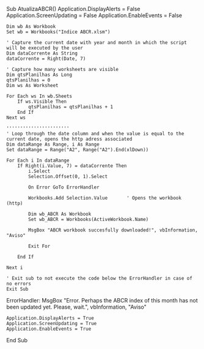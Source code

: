 
Sub AtualizaABCR()
    Application.DisplayAlerts = False
    Application.ScreenUpdating = False
    Application.EnableEvents = False
    
    
    Dim wb As Workbook
    Set wb = Workbooks("Indice ABCR.xlsm")

    ' Capture the current date with year and month in which the script will be executed by the user
    Dim dataCorrente As String
    dataCorrente = Right(Date, 7)
    
    ' Capture how many worksheets are visible
    Dim qtsPlanilhas As Long
    qtsPlanilhas = 0
    Dim ws As Worksheet
    
    For Each ws In wb.Sheets
        If ws.Visible Then
            qtsPlanilhas = qtsPlanilhas + 1
        End If
    Next ws
    
    '''''''''''''''''''''''
    ' Loop through the date column and when the value is equal to the current date, opens the http adress associated
    Dim dataRange As Range, i As Range
    Set dataRange = Range("A2", Range("A2").End(xlDown))
    
    For Each i In dataRange
        If Right(i.Value, 7) = dataCorrente Then
            i.Select
            Selection.Offset(0, 1).Select
            
            On Error GoTo ErrorHandler
            
            Workbooks.Add Selection.Value       ' Opens the workbook (http)
            
            Dim wb_ABCR As Workbook
            Set wb_ABCR = Workbooks(ActiveWorkbook.Name)
            
            MsgBox "ABCR workbook succesfully downloaded!", vbInformation, "Aviso"
            
            Exit For
            
        End If
    
    Next i
    
    ' Exit sub to not execute the code below the ErrorHandler in case of no errors
    Exit Sub
    
ErrorHandler:
    MsgBox "Error. Perhaps the ABCR index of this month has not been updated yet. Please, wait.", vbInformation, "Aviso"
    

    Application.DisplayAlerts = True
    Application.ScreenUpdating = True
    Application.EnableEvents = True
    
End Sub